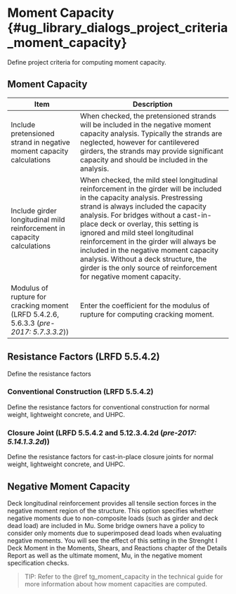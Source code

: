 Moment Capacity {#ug_library_dialogs_project_criteria_moment_capacity}
==============================================
Define project criteria for computing moment capacity.


Moment Capacity
----------------

Item | Description
-----|-------------
Include pretensioned strand in negative moment capacity calculations | When checked, the pretensioned strands will be included in the negative moment capacity analysis. Typically the strands are neglected, however for cantilevered girders, the strands may provide significant capacity and should be included in the analysis.
Include girder longitudinal mild reinforcement in capacity calculations | When checked, the mild steel longitudinal reinforcement in the girder will be included in the capacity analysis. Prestressing strand is always included the capacity analysis. For bridges without a cast-in-place deck or overlay, this setting is ignored and mild steel longitudinal reinforcement in the girder will always be included in the negative moment capacity analysis. Without a deck structure, the girder is the only source of reinforcement for negative moment capacity.
Modulus of rupture for cracking moment (LRFD 5.4.2.6, 5.6.3.3 (*pre-2017: 5.7.3.3.2*)) | Enter the coefficient for the modulus of rupture for computing cracking moment.

Resistance Factors (LRFD 5.5.4.2)
---------------------
Define the resistance factors

### Conventional Construction (LRFD 5.5.4.2) ###
Define the resistance factors for conventional construction for normal weight, lightweight concrete, and UHPC.

### Closure Joint (LRFD 5.5.4.2 and 5.12.3.4.2d (*pre-2017: 5.14.1.3.2d*)) ###
Define the resistance factors for cast-in-place closure joints for normal weight, lightweight concrete, and UHPC.

Negative Moment Capacity
------------------------
Deck longitudinal reinforcement provides all tensile section forces in the negative moment region of the structure. This option specifies whether negative moments due to non-composite loads (such as girder and deck dead load) are included in Mu. Some bridge owners have a policy to consider only moments due to superimposed dead loads when evaluating negative moments. You will see the effect of this setting in the Strenght I Deck Moment in the Moments, Shears, and Reactions chapter of the Details Report as well as the ultimate moment, Mu, in the negative moment specification checks.

> TIP: Refer to the @ref tg_moment_capacity in the technical guide for more information about how moment capacities are computed.

